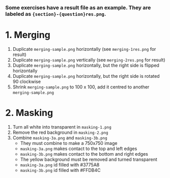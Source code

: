 ### Some exercises have a result file as an example. They are labeled as `{section}-{question}res.png`.

# 1. Merging

1. Duplicate `merging-sample.png` horizontally (see `merging-1res.png` for result)
2. Duplicate `merging-sample.png` vertically (see `merging-2res.png` for result)
3. Duplicate `merging-sample.png` horizontally, but the right side is flipped horizontally
4. Duplicate `merging-sample.png` horizontally, but the right side is rotated 90 clockwise
5. Shrink `merging-sample.png` to 100 x 100, add it centred to another `merging-sample.png`

# 2. Masking

1. Turn all white into transparent in `masking-1.png`
2. Remove the red background in `masking-2.png`
3. Combine `masking-3a.png` and `masking-3b.png`
   - They must combine to make a 750x750 image
   - `masking-3a.png` makes contact to the top and left edges
   - `masking-3b.png` makes contact to the bottom and right edges
   - The yellow background must be removed and turned transparent
   - `masking-3a.png` id filled with #3775A8
   - `masking-3b.png` id filled with #FFDB4C